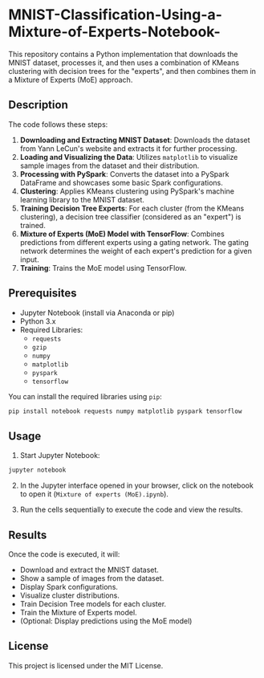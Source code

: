 # MNIST-Classification-Using-a-Mixture-of-Experts-Notebook-

This repository contains a Python implementation that downloads the MNIST dataset, processes it, and then uses a combination of KMeans clustering with decision trees for the "experts", and then combines them in a Mixture of Experts (MoE) approach.

## Description

The code follows these steps:

1. **Downloading and Extracting MNIST Dataset**: Downloads the dataset from Yann LeCun's website and extracts it for further processing.
2. **Loading and Visualizing the Data**: Utilizes `matplotlib` to visualize sample images from the dataset and their distribution.
3. **Processing with PySpark**: Converts the dataset into a PySpark DataFrame and showcases some basic Spark configurations.
4. **Clustering**: Applies KMeans clustering using PySpark's machine learning library to the MNIST dataset.
5. **Training Decision Tree Experts**: For each cluster (from the KMeans clustering), a decision tree classifier (considered as an "expert") is trained.
6. **Mixture of Experts (MoE) Model with TensorFlow**: Combines predictions from different experts using a gating network. The gating network determines the weight of each expert's prediction for a given input.
7. **Training**: Trains the MoE model using TensorFlow.

## Prerequisites

- Jupyter Notebook (install via Anaconda or pip)
- Python 3.x
- Required Libraries:
  - `requests`
  - `gzip`
  - `numpy`
  - `matplotlib`
  - `pyspark`
  - `tensorflow`

You can install the required libraries using `pip`:
```bash
pip install notebook requests numpy matplotlib pyspark tensorflow
```

## Usage

1. Start Jupyter Notebook:
```bash
jupyter notebook
```

2. In the Jupyter interface opened in your browser, click on the notebook to open it (`Mixture of experts (MoE).ipynb`).

3. Run the cells sequentially to execute the code and view the results.


## Results

Once the code is executed, it will:
- Download and extract the MNIST dataset.
- Show a sample of images from the dataset.
- Display Spark configurations.
- Visualize cluster distributions.
- Train Decision Tree models for each cluster.
- Train the Mixture of Experts model.
- (Optional: Display predictions using the MoE model)

## License

This project is licensed under the MIT License.
